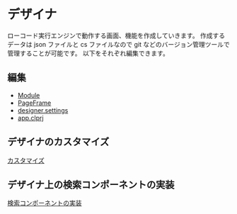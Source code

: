 # デザイナ
ローコード実行エンジンで動作する画面、機能を作成していきます。
作成するデータは json ファイルと cs ファイルなので git などのバージョン管理ツールで管理することが可能です。
以下をそれぞれ編集できます。

## 編集
- [Module](module.md)
- [PageFrame](page_frame.md)
- [designer.settings](designer_settings.md)
- [app.clprj](app_clprj.md)

## デザイナのカスタマイズ
[カスタマイズ](designer-customize.md)

## デザイナ上の検索コンポーネントの実装
[検索コンポーネントの実装](designer-match-customize.md.md)
